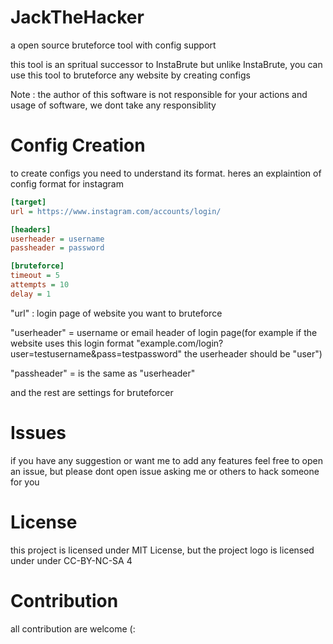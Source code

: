 # JackTheHacker
a open source bruteforce tool with config support

this tool is an spritual successor to InstaBrute but unlike InstaBrute, you can use this tool to bruteforce any website by creating configs

Note : the author of this software is not responsible for your actions and usage of software, we dont take any responsiblity

# Config Creation
to create configs you need to understand its format. heres an explaintion of config format for instagram

```ini
[target]
url = https://www.instagram.com/accounts/login/

[headers]
userheader = username
passheader = password

[bruteforce]
timeout = 5
attempts = 10
delay = 1
```
"url" : login page of website you want to bruteforce

"userheader" = username or email header of login page(for example if the website uses this login format "example.com/login?user=testusername&pass=testpassword" the userheader should be "user") 

"passheader" = is the same as "userheader"

and the rest are settings for bruteforcer

# Issues

if you have any suggestion or want me to add any features feel free to open an issue, but please dont open issue asking me or others to hack someone for you

# License

this project is licensed under MIT License, but the project logo is licensed under under CC-BY-NC-SA 4 

# Contribution

all contribution are welcome (:
